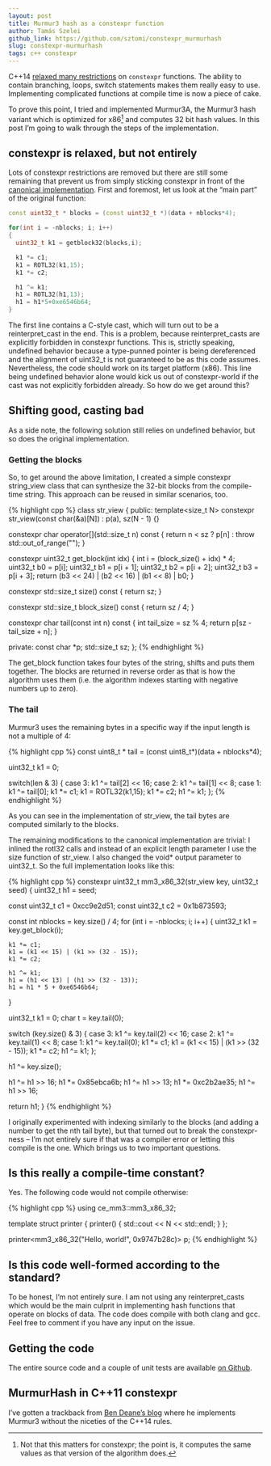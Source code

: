 ```yaml
---
layout: post
title: Murmur3 hash as a constexpr function
author: Tamás Szelei
github_link: https://github.com/sztomi/constexpr_murmurhash
slug: constexpr-murmurhash
tags: c++ constexpr
---
```


C++14 [relaxed many restrictions](https://en.wikipedia.org/wiki/C%2B%2B14#Relaxed_constexpr_restrictions) on `constexpr` functions. The ability to contain branching, loops, switch statements makes them really easy to use. Implementing complicated functions at compile time is now a piece of cake.

To prove this point, I tried and implemented Murmur3A, the Murmur3 hash variant which is optimized for x86[^1] and computes 32 bit hash values. In this post I’m going to walk through the steps of the implementation.

## constexpr is relaxed, but not entirely

Lots of constexpr restrictions are removed but there are still some remaining that prevent us from simply sticking constexpr in front of the [canonical implementation](https://web.archive.org/web/20160310090124/https://code.google.com/p/smhasher/source/browse/trunk/MurmurHash3.cpp). First and foremost, let us look at the “main part” of the original function:

```cpp
const uint32_t * blocks = (const uint32_t *)(data + nblocks*4);

for(int i = -nblocks; i; i++)
{
  uint32_t k1 = getblock32(blocks,i);

  k1 *= c1;
  k1 = ROTL32(k1,15);
  k1 *= c2;

  h1 ^= k1;
  h1 = ROTL32(h1,13);
  h1 = h1*5+0xe6546b64;
}
```

The first line contains a C-style cast, which will turn out to be a reinterpret_cast in the end. This is a problem, because reinterpret_casts are explicitly forbidden in constexpr functions. This is, strictly speaking, undefined behavior because a type-punned pointer is being dereferenced and the alignment of uint32_t is not guaranteed to be as this code assumes. Nevertheless, the code should work on its target platform (x86). This line being undefined behavior alone would kick us out of constexpr-world if the cast was not explicitly forbidden already. So how do we get around this?

## Shifting good, casting bad

As a side note, the following solution still relies on undefined behavior, but so does the original implementation.

### Getting the blocks

So, to get around the above limitation, I created a simple constexpr string_view class that can synthesize the 32-bit blocks from the compile-time string. This approach can be reused in similar scenarios, too.

{% highlight cpp %}
class str_view {
public:
  template<size_t N>
  constexpr str_view(const char(&a)[N])
      : p(a), sz(N - 1) {}

  constexpr char operator[](std::size_t n) const {
    return n < sz ? p[n] : throw std::out_of_range("");
  }

  constexpr uint32_t get_block(int idx) {
    int i = (block_size() + idx) * 4;
    uint32_t b0 = p[i];
    uint32_t b1 = p[i + 1];
    uint32_t b2 = p[i + 2];
    uint32_t b3 = p[i + 3];
    return (b3 << 24) | (b2 << 16) | (b1 << 8) | b0;
  }

  constexpr std::size_t size() const { return sz; }

  constexpr std::size_t block_size() const { return sz / 4; }

  constexpr char tail(const int n) const {
    int tail_size = sz % 4;
    return p[sz - tail_size + n];
  }

private:
  const char *p;
  std::size_t sz;
};
{% endhighlight %}

The get_block function takes four bytes of the string, shifts and puts them together. The blocks are returned in reverse order as that is how the algorithm uses them (i.e. the algorithm indexes starting with negative numbers up to zero).

### The tail

Murmur3 uses the remaining bytes in a specific way if the input length is not a multiple of 4:


{% highlight cpp %}
  const uint8_t * tail = (const uint8_t*)(data + nblocks*4);

  uint32_t k1 = 0;

  switch(len & 3)
  {
  case 3: k1 ^= tail[2] << 16;
  case 2: k1 ^= tail[1] << 8;
  case 1: k1 ^= tail[0];
          k1 *= c1; k1 = ROTL32(k1,15); k1 *= c2; h1 ^= k1;
  };
{% endhighlight %}

As you can see in the implementation of str_view, the tail bytes are computed similarly to the blocks.

The remaining modifications to the canonical implementation are trivial: I inlined the rotl32 calls and instead of an explicit length parameter I use the size function of str_view. I also changed the void* output parameter to uint32_t. So the full implementation looks like this:


{% highlight cpp %}
constexpr uint32_t mm3_x86_32(str_view key, uint32_t seed) {
  uint32_t h1 = seed;

  const uint32_t c1 = 0xcc9e2d51;
  const uint32_t c2 = 0x1b873593;

  const int nblocks = key.size() / 4;
  for (int i = -nblocks; i; i++) {
    uint32_t k1 = key.get_block(i);

    k1 *= c1;
    k1 = (k1 << 15) | (k1 >> (32 - 15));
    k1 *= c2;

    h1 ^= k1;
    h1 = (h1 << 13) | (h1 >> (32 - 13));
    h1 = h1 * 5 + 0xe6546b64;
  }

  uint32_t k1 = 0;
  char t = key.tail(0);

  switch (key.size() & 3) {
  case 3:
    k1 ^= key.tail(2) << 16;
  case 2:
    k1 ^= key.tail(1) << 8;
  case 1:
    k1 ^= key.tail(0);
    k1 *= c1;
    k1 = (k1 << 15) | (k1 >> (32 - 15));
    k1 *= c2;
    h1 ^= k1;
  };

  h1 ^= key.size();

  h1 ^= h1 >> 16;
  h1 *= 0x85ebca6b;
  h1 ^= h1 >> 13;
  h1 *= 0xc2b2ae35;
  h1 ^= h1 >> 16;

  return h1;
}
{% endhighlight %}

I originally experimented with indexing similarly to the blocks (and adding a number to get the nth tail byte), but that turned out to break the constexpr-ness – I’m not entirely sure if that was a compiler error or letting this compile is the one. Which brings us to two important questions.

## Is this really a compile-time constant?

Yes. The following code would not compile otherwise:

{% highlight cpp %}
using ce_mm3::mm3_x86_32;

template<int N>
struct printer
{
    printer() { std::cout << N << std::endl; }
};

printer<mm3_x86_32("Hello, world!", 0x9747b28c)> p;
{% endhighlight %}

## Is this code well-formed according to the standard?

To be honest, I’m not entirely sure. I am not using any reinterpret_casts which would be the main culprit in implementing hash functions that operate on blocks of data. The code does compile with both clang and gcc. Feel free to comment if you have any input on the issue.

## Getting the code

The entire source code and a couple of unit tests are available [on Github](https://github.com/sztomi/constexpr_murmurhash).

## MurmurHash in C++11 constexpr

I’ve gotten a trackback from [Ben Deane’s blog](https://web.archive.org/web/20160310090124/http://www.elbeno.com/blog/?p=1254) where he implements Murmur3 without the niceties of the C++14 rules.

[^1]: Not that this matters for constexpr; the point is, it computes the same values as that version of the algorithm does.
